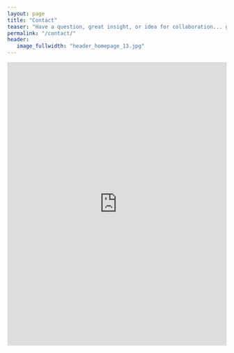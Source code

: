 ```yaml
---
layout: page
title: "Contact"
teaser: "Have a question, great insight, or idea for collaboration... get in touch with me!"
permalink: "/contact/"
header:
   image_fullwidth: "header_homepage_13.jpg"
---
```


<div class="panel">
<iframe width="100%" height="650" frameborder="0" scrolling="no" src="https://halexand.wufoo.com/forms/z16qqusy126hs7b/"></iframe>
</div>



